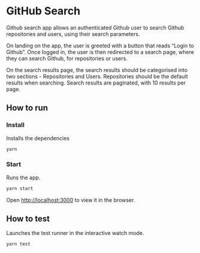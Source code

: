 # GitHub Search

Github search app allows an authenticated Github user to search Github repositories and users, using their search parameters.  

On landing on the app, the user is greeted with a button that reads “Login to Github”. Once logged in, the user is then redirected to a search page, where they can search Github, for
repositories or users.  

On the search results page, the search results should be categorised into two sections - Repositories and Users. Repositories should be the default results when searching.
Search results are paginated, with 10 results per page.

## How to run

### Install

Installs the dependencies
```sh
yarn
```

### Start

Runs the app.
```sh
yarn start
```
Open [http://localhost:3000](http://localhost:3000) to view it in the browser.

## How to test

Launches the test runner in the interactive watch mode.

```sh
yarn test
```